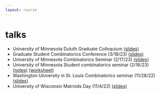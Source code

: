 ```yaml
---
layout: course
---
```


# talks

- University of Minnesota Duluth Graduate Colloquium [(slides)](/assets/talks/umd-23.pdf)
- Graduate Student Combinatorics Conference (3/18/23) [(slides)](/assets/talks/gscc2023.pdf)
- University of Minnesota Combinatorics Seminar (2/17/23) [(slides)](/assets/talks/umn-combo-23-02-17.pdf)
- University of Minnesota Student combinatorics seminar (2/16/23) [(notes)](/assets/talks/alenvers.pdf) [(worksheet)](/assets/talks/LR-worksheet.pdf)
- Washington University in St. Louis Combinatorics seminar (11/28/22) [(slides)](https://trevorkarn.github.io/assets/wustl-equiv-kl-22.pdf)
- University of Wisconsin Matroids Day (11/4/22) [(slides)](https://trevorkarn.github.io/assets/matroids-day-2022.pdf)

